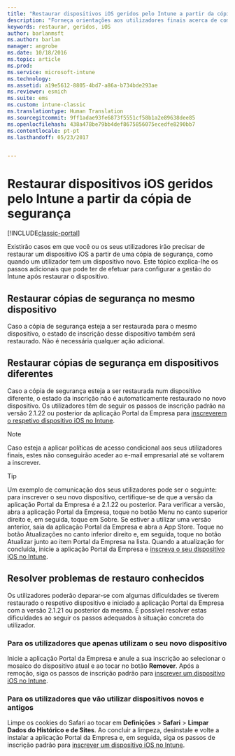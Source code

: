 ```yaml
---
title: "Restaurar dispositivos iOS geridos pelo Intune a partir da cópia de segurança | Documentos da Microsoft"
description: "Forneça orientações aos utilizadores finais acerca de como voltarem a inscrever os respetivos dispositivos depois de os restaurarem a partir da cópia de segurança."
keywords: restaurar, geridos, iOS
author: barlanmsft
ms.author: barlan
manager: angrobe
ms.date: 10/18/2016
ms.topic: article
ms.prod: 
ms.service: microsoft-intune
ms.technology: 
ms.assetid: a19e5612-8805-4bd7-a86a-b734bde293ae
ms.reviewer: esmich
ms.suite: ems
ms.custom: intune-classic
ms.translationtype: Human Translation
ms.sourcegitcommit: 9ff1adae93fe6873f5551cf58b1a2e89638dee85
ms.openlocfilehash: 438a478be79bb4def8675856075ecedfe8290bb7
ms.contentlocale: pt-pt
ms.lasthandoff: 05/23/2017


---
```


# <a name="restore-intune-managed-ios-devices-from-backup"></a>Restaurar dispositivos iOS geridos pelo Intune a partir da cópia de segurança

[!INCLUDE[classic-portal](../includes/classic-portal.md)]

Existirão casos em que você ou os seus utilizadores irão precisar de restaurar um dispositivo iOS a partir de uma cópia de segurança, como quando um utilizador tem um dispositivo novo. Este tópico explica-lhe os passos adicionais que pode ter de efetuar para configurar a gestão do Intune após restaurar o dispositivo.

## <a name="restoring-backups-onto-the-same-device"></a>Restaurar cópias de segurança no mesmo dispositivo

Caso a cópia de segurança esteja a ser restaurada para o mesmo dispositivo, o estado de inscrição desse dispositivo também será restaurado. Não é necessária qualquer ação adicional.

## <a name="restoring-backups-onto-different-devices"></a>Restaurar cópias de segurança em dispositivos diferentes

Caso a cópia de segurança esteja a ser restaurada num dispositivo diferente, o estado da inscrição não é automaticamente restaurado no novo dispositivo. Os utilizadores têm de seguir os passos de inscrição padrão na versão 2.1.22 ou posterior da aplicação Portal da Empresa para [inscreverem o respetivo dispositivo iOS no Intune](/intune-user-help/enroll-your-device-in-intune-ios).

> [!NOTE]
> Caso esteja a aplicar políticas de acesso condicional aos seus utilizadores finais, estes não conseguirão aceder ao e-mail empresarial até se voltarem a inscrever.

> [!TIP]
> Um exemplo de comunicação dos seus utilizadores pode ser o seguinte: para inscrever o seu novo dispositivo, certifique-se de que a versão da aplicação Portal da Empresa é a 2.1.22 ou posterior. Para verificar a versão, abra a aplicação Portal da Empresa, toque no botão Menu no canto superior direito e, em seguida, toque em Sobre. Se estiver a utilizar uma versão anterior, saia da aplicação Portal da Empresa e abra a App Store. Toque no botão Atualizações no canto inferior direito e, em seguida, toque no botão Atualizar junto ao item Portal da Empresa na lista. Quando a atualização for concluída, inicie a aplicação Portal da Empresa e [inscreva o seu dispositivo iOS no Intune](/intune-user-help/enroll-your-device-in-intune-ios).

## <a name="resolving-known-issues-with-restores"></a>Resolver problemas de restauro conhecidos

Os utilizadores poderão deparar-se com algumas dificuldades se tiverem restaurado o respetivo dispositivo e iniciado a aplicação Portal da Empresa com a versão 2.1.21 ou posterior da mesma. É possível resolver estas dificuldades ao seguir os passos adequados à situação concreta do utilizador.

### <a name="for-users-who-will-only-use-their-new-device"></a>Para os utilizadores que apenas utilizam o seu novo dispositivo
Inicie a aplicação Portal da Empresa e anule a sua inscrição ao selecionar o mosaico do dispositivo atual e ao tocar no botão __Remover__. Após a remoção, siga os passos de inscrição padrão para [inscrever um dispositivo iOS no Intune](/intune-user-help/enroll-your-device-in-intune-ios).

### <a name="for-users-who-will-use-both-their-old-and-new-devices"></a>Para os utilizadores que vão utilizar dispositivos novos e antigos
Limpe os cookies do Safari ao tocar em __Definições__ > __Safari__ > __Limpar Dados do Histórico e de Sites__. Ao concluir a limpeza, desinstale e volte a instalar a aplicação Portal da Empresa e, em seguida, siga os passos de inscrição padrão para [inscrever um dispositivo iOS no Intune](/intune-user-help/enroll-your-device-in-intune-ios).

